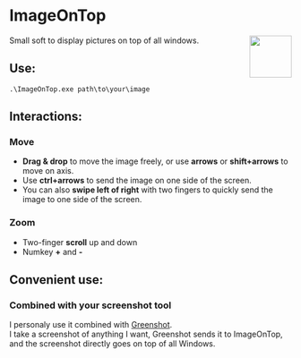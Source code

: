 # ImageOnTop  
<img align="right" width="75" height="75" src="https://raw.githubusercontent.com/arplote/ImageOnTop/master/ImageOnTop/logo2b.ico">
Small soft to display pictures on top of all windows.
  
  
  
  
## Use:
```
.\ImageOnTop.exe path\to\your\image
```

## Interactions:
### Move
- **Drag & drop** to move the image freely, or use **arrows** or **shift+arrows** to move on axis.
- Use **ctrl+arrows** to send the image on one side of the screen.
- You can also **swipe left of right** with two fingers to quickly send the image to one side of the screen.

### Zoom
- Two-finger **scroll** up and down
- Numkey **+** and **-**

## Convenient use:
### Combined with your screenshot tool
I personaly use it combined with [Greenshot](https://github.com/greenshot/greenshot).  
I take a screenshot of anything I want, Greenshot sends it to ImageOnTop, and the screenshot directly goes on top of all Windows.
